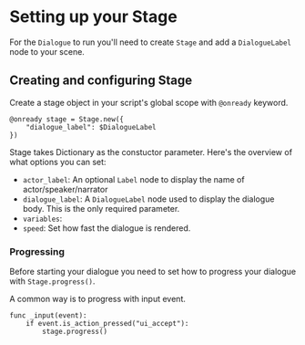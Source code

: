 # Setting up your Stage

For the `Dialogue` to run you'll need to create `Stage` and add a `DialogueLabel` node to your scene.

## Creating and configuring Stage

Create a stage object in your script's global scope with `@onready` keyword.

```gdscript
@onready stage = Stage.new({
    "dialogue_label": $DialogueLabel
}) 
```

Stage takes Dictionary as the constuctor parameter. Here's the overview of what options you can set:

- `actor_label`: An optional `Label` node to display the name of actor/speaker/narrator
- `dialogue_label`: A `DialogueLabel` node used to display the dialogue body. This is the only required parameter.
- `variables`: 
- `speed`: Set how fast the dialogue is rendered.

### Progressing

Before starting your dialogue you need to set how to progress your dialogue with `Stage.progress()`.

A common way is to progress with input event.

```
func _input(event):
    if event.is_action_pressed("ui_accept"):
        stage.progress()
```

